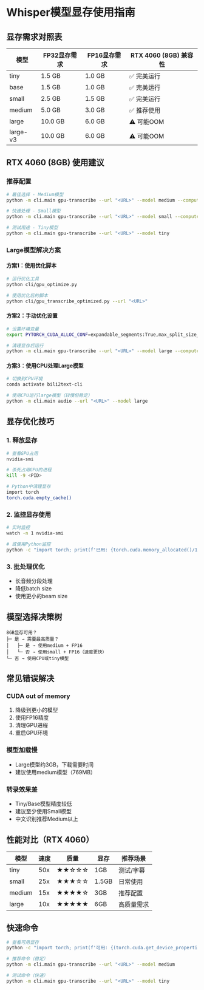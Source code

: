 # Whisper模型显存使用指南

## 显存需求对照表

| 模型 | FP32显存需求 | FP16显存需求 | RTX 4060 (8GB) 兼容性 |
|------|-------------|-------------|---------------------|
| tiny | 1.5 GB | 1.0 GB | ✅ 完美运行 |
| base | 1.5 GB | 1.0 GB | ✅ 完美运行 |
| small | 2.5 GB | 1.5 GB | ✅ 完美运行 |
| medium | 5.0 GB | 3.0 GB | ✅ 推荐使用 |
| large | 10.0 GB | 6.0 GB | ⚠️ 可能OOM |
| large-v3 | 10.0 GB | 6.0 GB | ⚠️ 可能OOM |

## RTX 4060 (8GB) 使用建议

### 推荐配置
```bash
# 最佳选择 - Medium模型
python -m cli.main gpu-transcribe --url "<URL>" --model medium --compute-type float16

# 快速处理 - Small模型
python -m cli.main gpu-transcribe --url "<URL>" --model small --compute-type float16

# 测试用途 - Tiny模型
python -m cli.main gpu-transcribe --url "<URL>" --model tiny
```

### Large模型解决方案

#### 方案1：使用优化脚本
```bash
# 运行优化工具
python cli/gpu_optimize.py

# 使用优化后的脚本
python cli/gpu_transcribe_optimized.py --url "<URL>"
```

#### 方案2：手动优化设置
```bash
# 设置环境变量
export PYTORCH_CUDA_ALLOC_CONF=expandable_segments:True,max_split_size_mb:512

# 清理显存后运行
python -m cli.main gpu-transcribe --url "<URL>" --model large --compute-type float16
```

#### 方案3：使用CPU处理Large模型
```bash
# 切换到CPU环境
conda activate bili2text-cli

# 使用CPU运行large模型（较慢但稳定）
python -m cli.main audio --url "<URL>" --model large
```

## 显存优化技巧

### 1. 释放显存
```bash
# 查看GPU占用
nvidia-smi

# 杀死占用GPU的进程
kill -9 <PID>

# Python中清理显存
import torch
torch.cuda.empty_cache()
```

### 2. 监控显存使用
```bash
# 实时监控
watch -n 1 nvidia-smi

# 或使用Python监控
python -c "import torch; print(f'已用: {torch.cuda.memory_allocated()/1024**3:.1f}GB')"
```

### 3. 批处理优化
- 长音频分段处理
- 降低batch size
- 使用更小的beam size

## 模型选择决策树

```
8GB显存可用？
├─ 是 → 需要最高质量？
│   ├─ 是 → 使用medium + FP16
│   └─ 否 → 使用small + FP16（速度更快）
└─ 否 → 使用CPU或tiny模型
```

## 常见错误解决

### CUDA out of memory
1. 降级到更小的模型
2. 使用FP16精度
3. 清理GPU进程
4. 重启GPU环境

### 模型加载慢
- Large模型约3GB，下载需要时间
- 建议使用medium模型（769MB）

### 转录效果差
- Tiny/Base模型精度较低
- 建议至少使用Small模型
- 中文识别推荐Medium以上

## 性能对比（RTX 4060）

| 模型 | 速度 | 质量 | 显存 | 推荐场景 |
|------|------|------|------|---------|
| tiny | 50x | ★★☆☆☆ | 1GB | 测试/字幕 |
| small | 25x | ★★★☆☆ | 1.5GB | 日常使用 |
| medium | 15x | ★★★★☆ | 3GB | 推荐配置 |
| large | 10x | ★★★★★ | 6GB | 高质量需求 |

## 快速命令

```bash
# 查看可用显存
python -c "import torch; print(f'可用: {(torch.cuda.get_device_properties(0).total_memory - torch.cuda.memory_allocated(0))/1024**3:.1f}GB')"

# 推荐命令（稳定）
python -m cli.main gpu-transcribe --url "<URL>" --model medium

# 测试命令（快速）
python -m cli.main gpu-transcribe --url "<URL>" --model tiny
```